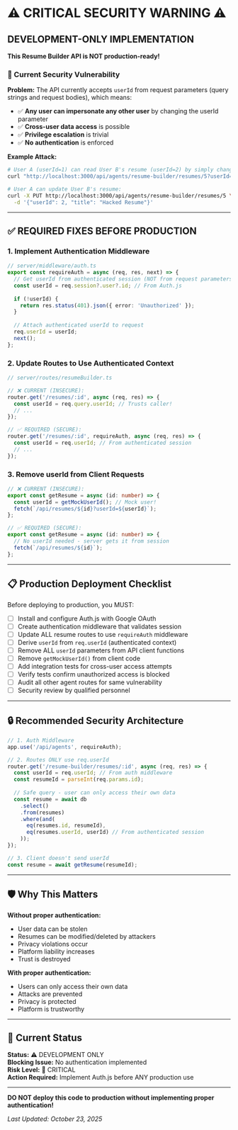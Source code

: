 # ⚠️ CRITICAL SECURITY WARNING ⚠️

## DEVELOPMENT-ONLY IMPLEMENTATION

**This Resume Builder API is NOT production-ready!**

### 🚨 Current Security Vulnerability

**Problem:** The API currently accepts `userId` from request parameters (query strings and request bodies), which means:

- ✅ **Any user can impersonate any other user** by changing the userId parameter
- ✅ **Cross-user data access** is possible
- ✅ **Privilege escalation** is trivial
- ✅ **No authentication** is enforced

**Example Attack:**
```bash
# User A (userId=1) can read User B's resume (userId=2) by simply changing the parameter:
curl "http://localhost:3000/api/agents/resume-builder/resumes/5?userId=2"

# User A can update User B's resume:
curl -X PUT http://localhost:3000/api/agents/resume-builder/resumes/5 \
  -d '{"userId": 2, "title": "Hacked Resume"}'
```

---

## ✅ REQUIRED FIXES BEFORE PRODUCTION

### 1. Implement Authentication Middleware

```typescript
// server/middleware/auth.ts
export const requireAuth = async (req, res, next) => {
  // Get userId from authenticated session (NOT from request parameters)
  const userId = req.session?.user?.id; // From Auth.js
  
  if (!userId) {
    return res.status(401).json({ error: 'Unauthorized' });
  }
  
  // Attach authenticated userId to request
  req.userId = userId;
  next();
};
```

### 2. Update Routes to Use Authenticated Context

```typescript
// server/routes/resumeBuilder.ts

// ❌ CURRENT (INSECURE):
router.get('/resumes/:id', async (req, res) => {
  const userId = req.query.userId; // Trusts caller!
  // ...
});

// ✅ REQUIRED (SECURE):
router.get('/resumes/:id', requireAuth, async (req, res) => {
  const userId = req.userId; // From authenticated session
  // ...
});
```

### 3. Remove userId from Client Requests

```typescript
// ❌ CURRENT (INSECURE):
export const getResume = async (id: number) => {
  const userId = getMockUserId(); // Mock user!
  fetch(`/api/resumes/${id}?userId=${userId}`);
};

// ✅ REQUIRED (SECURE):
export const getResume = async (id: number) => {
  // No userId needed - server gets it from session
  fetch(`/api/resumes/${id}`);
};
```

---

## 📋 Production Deployment Checklist

Before deploying to production, you MUST:

- [ ] Install and configure Auth.js with Google OAuth
- [ ] Create authentication middleware that validates session
- [ ] Update ALL resume routes to use `requireAuth` middleware
- [ ] Derive `userId` from `req.userId` (authenticated context)
- [ ] Remove ALL `userId` parameters from API client functions
- [ ] Remove `getMockUserId()` from client code
- [ ] Add integration tests for cross-user access attempts
- [ ] Verify tests confirm unauthorized access is blocked
- [ ] Audit all other agent routes for same vulnerability
- [ ] Security review by qualified personnel

---

## 🔒 Recommended Security Architecture

```typescript
// 1. Auth Middleware
app.use('/api/agents', requireAuth);

// 2. Routes ONLY use req.userId
router.get('/resume-builder/resumes/:id', async (req, res) => {
  const userId = req.userId; // From auth middleware
  const resumeId = parseInt(req.params.id);
  
  // Safe query - user can only access their own data
  const resume = await db
    .select()
    .from(resumes)
    .where(and(
      eq(resumes.id, resumeId),
      eq(resumes.userId, userId) // From authenticated session
    ));
});

// 3. Client doesn't send userId
const resume = await getResume(resumeId);
```

---

## 🛡️ Why This Matters

**Without proper authentication:**
- User data can be stolen
- Resumes can be modified/deleted by attackers
- Privacy violations occur
- Platform liability increases
- Trust is destroyed

**With proper authentication:**
- Users can only access their own data
- Attacks are prevented
- Privacy is protected
- Platform is trustworthy

---

## 📝 Current Status

**Status:** ⚠️ DEVELOPMENT ONLY  
**Blocking Issue:** No authentication implemented  
**Risk Level:** 🔴 CRITICAL  
**Action Required:** Implement Auth.js before ANY production use  

---

**DO NOT deploy this code to production without implementing proper authentication!**

*Last Updated: October 23, 2025*

